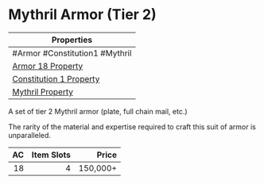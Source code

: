 # Mythril Armor (Tier 2)

| Properties                                                                      |
| ------------------------------------------------------------------------------- |
| #Armor #Constitution1 #Mythril                                                  |
| [Armor 18 Property](../Armor%20Properties/Armor%20X%20Property.md)              |
| [Constitution 1 Property](../Armor%20Properties/Constitution%20X%20Property.md) |
| [Mythril Property](../../../Material%20Properties/Mythril%20Property.md)        |
A set of tier 2 Mythril armor (plate, full chain mail, etc.)

The rarity of the material and expertise required to craft this suit of armor is unparalleled.

|  AC | Item Slots |    Price |
| --: | ---------: | -------: |
|  18 |          4 | 150,000+ |

